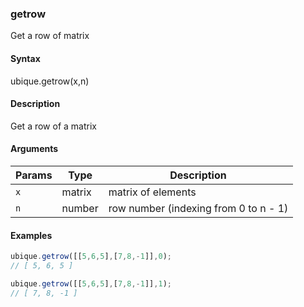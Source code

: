 ### getrow

Get a row of matrix


#### Syntax

ubique.getrow(x,n)


#### Description

Get a row of a matrix  



#### Arguments

|Params|Type|Description
|---------|----|-----------
|`x` | matrix | matrix of elements
|`n` | number | row number (indexing from 0 to n - 1)


#### Examples

```js
ubique.getrow([[5,6,5],[7,8,-1]],0);
// [ 5, 6, 5 ]

ubique.getrow([[5,6,5],[7,8,-1]],1);
// [ 7, 8, -1 ]
```

